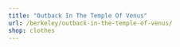 ```yaml
---
title: "Outback In The Temple Of Venus"
url: /berkeley/outback-in-the-temple-of-venus/
shop: clothes
---
```


